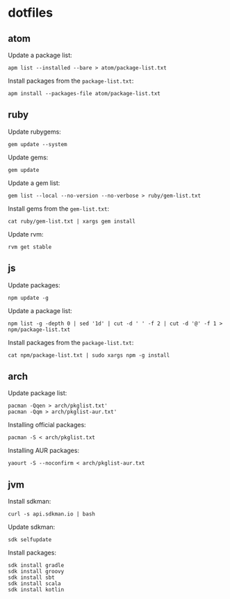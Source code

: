 # dotfiles

## atom

Update a package list:

```
apm list --installed --bare > atom/package-list.txt
```

Install packages from the `package-list.txt`:

```
apm install --packages-file atom/package-list.txt
```

## ruby

Update rubygems:

```
gem update --system
```

Update gems:

```
gem update
```

Update a gem list:

```
gem list --local --no-version --no-verbose > ruby/gem-list.txt
```

Install gems from the `gem-list.txt`:

```
cat ruby/gem-list.txt | xargs gem install
```

Update rvm:

```
rvm get stable
```

## js

Update packages:

```
npm update -g
```

Update a package list:

```
npm list -g -depth 0 | sed '1d' | cut -d ' ' -f 2 | cut -d '@' -f 1 > npm/package-list.txt
```

Install packages from the `package-list.txt`:

```
cat npm/package-list.txt | sudo xargs npm -g install
```

## arch

Update package list:

```
pacman -Qqen > arch/pkglist.txt'
pacman -Qqm > arch/pkglist-aur.txt'
```

Installing official packages:

```
pacman -S < arch/pkglist.txt
```

Installing AUR packages:

```
yaourt -S --noconfirm < arch/pkglist-aur.txt
```

## jvm

Install sdkman:

```
curl -s api.sdkman.io | bash
```

Update sdkman:

```
sdk selfupdate
```

Install packages:

```
sdk install gradle
sdk install groovy
sdk install sbt
sdk install scala
sdk install kotlin
```

